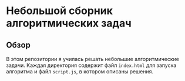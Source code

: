 # Небольшой сборник алгоритмических задач

## Обзор

В этом репозитории я училась решать небольшие алгоритмические задачи. Каждая директория содержит файл `index.html` для запуска алгоритма и файл `script.js`, в котором описаны решения.
